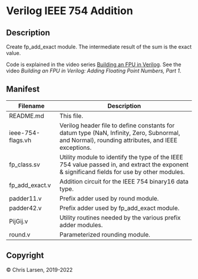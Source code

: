 # Verilog IEEE 754 Addition

## Description

Create fp_add_exact module. The intermediate result of the sum is the exact value.

Code is explained in the video series [Building an FPU in Verilog](https://www.youtube.com/watch?v=rYkVdJnVJFQ&list=PLlO9sSrh8HrwcDHAtwec1ycV-m50nfUVs).
See the video *Building an FPU in Verilog: Adding Floating Point Numbers, Part 1*.

## Manifest

|   Filename        |                        Description                           |
|-------------------|--------------------------------------------------------------|
| README.md         | This file.                                                   |
| ieee-754-flags.vh | Verilog header file to define constants for datum type (NaN, Infinity, Zero, Subnormal, and Normal), rounding attributes, and IEEE exceptions. |
| fp_class.sv       | Utility module to identify the type of the IEEE 754 value passed in, and extract the exponent & significand fields for use by other modules. |
| fp_add_exact.v    | Addition circuit for the IEEE 754 binary16 data type.        |
| padder11.v        | Prefix adder used by round module.                           |
| padder42.v        | Prefix adder used by fp_add_exact module.                    |
| PijGij.v          | Utility routines needed by the various prefix adder modules. |
| round.v           | Parameterized rounding module.                               |

## Copyright

:copyright: Chris Larsen, 2019-2022
